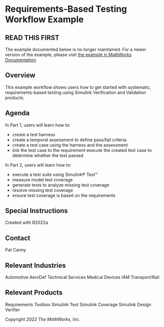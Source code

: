 # Requirements-Based Testing Workflow Example

## READ THIS FIRST

The example documented below is no longer maintained. For a newer version of the example, please visit [the example in MathWorks Documentation](https://www.mathworks.com/help/slcoverage/ug/resolve-missing-coverage-rbt-example.html)


## Overview
This example workflow shows users how to get started with systematic, requirements-based testing using Simulink Verification and Validation products.

## Agenda

In Part 1, users will learn how to:

- create a test harness
- create a temporal assessment to define pass/fail criteria
- create a test case using the harness and the assessment
- link the test case to the requirement
execute the created test case to determine whether the test passed

In Part 2, users will learn how to:

- execute a test suite using Simulink® Test™
- measure model test coverage
- generate tests to analyze missing test coverage
- resolve missing test coverage
- ensure test coverage is based on the requirements

## Special Instructions
Created with R2022a

## Contact
Pat Canny

## Relevant Industries
Automotive
AeroDef
Technical Services
Medical Devices
IAM
Transport/Rail

## Relevant Products
Requirements Toolbox
Simulink Test
Simulink Coverage
Simulink Design Verifier


*Copyright 2022 The MathWorks, Inc.*
